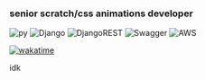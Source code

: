 ### senior scratch/css animations developer

![py](https://img.shields.io/badge/Python-3776AB?style=for-the-badge&logo=python&logoColor=white)
![Django](https://img.shields.io/badge/django-%23092E20.svg?style=for-the-badge&logo=django&logoColor=white)
![DjangoREST](https://img.shields.io/badge/DJANGO-REST-ff1709?style=for-the-badge&logo=django&logoColor=white&color=ff1709&labelColor=gray)
![Swagger](https://img.shields.io/badge/-Swagger-%23Clojure?style=for-the-badge&logo=swagger&logoColor=white)
![AWS](https://img.shields.io/badge/AWS-%23FF9900.svg?style=for-the-badge&logo=amazon-aws&logoColor=white)

[![wakatime](https://wakatime.com/badge/user/cd758337-101a-47c6-93df-5d4be78c83fb.svg?style=for-the-badge)](https://wakatime.com/@cd758337-101a-47c6-93df-5d4be78c83fb)

idk
